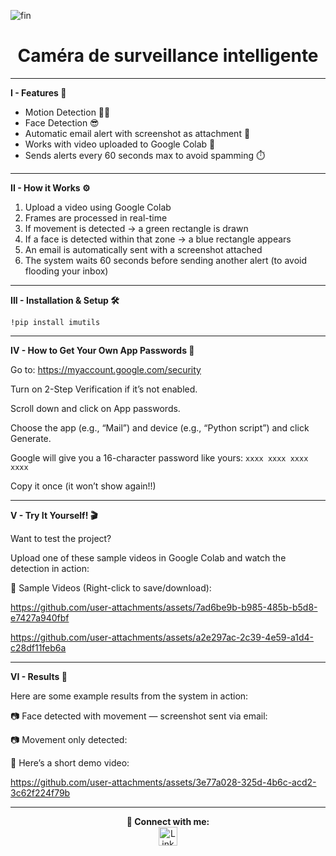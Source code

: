 ![fin](https://github.com/user-attachments/assets/79a6c6bd-8d9c-4f1d-83ce-7591d4e5fd39)
<h1 align="center">Caméra de surveillance intelligente</h1>


  
  
---
**I - Features 🔧**

- Motion Detection 🕵️‍♂️ 
- Face Detection 😎 
- Automatic email alert with screenshot as attachment 📩 
- Works with video uploaded to Google Colab 🧪 
- Sends alerts every 60 seconds max to avoid spamming ⏱️ 

---
**II - How it Works ⚙️**

1) Upload a video using Google Colab
2) Frames are processed in real-time
3) If movement is detected → a green rectangle is drawn
4) If a face is detected within that zone → a blue rectangle appears
5) An email is automatically sent with a screenshot attached
6) The system waits 60 seconds before sending another alert (to avoid flooding your inbox)

---
**III - Installation & Setup 🛠️**



``!pip install imutils``


---
**IV - How to Get Your Own App Passwords 📍**

Go to: https://myaccount.google.com/security

Turn on 2-Step Verification if it’s not enabled.

Scroll down and click on App passwords.

Choose the app (e.g., “Mail”) and device (e.g., “Python script”) and click Generate.

Google will give you a 16-character password like yours: ``xxxx xxxx xxxx xxxx``

Copy it once  (it won’t show again!!)

---
**V - Try It Yourself! 🎬**

Want to test the project? 

Upload one of these sample videos in Google Colab and watch the detection in action:

🎥 Sample Videos (Right-click to save/download):

https://github.com/user-attachments/assets/7ad6be9b-b985-485b-b5d8-e7427a940fbf

https://github.com/user-attachments/assets/a2e297ac-2c39-4e59-a1d4-c28df11feb6a



---
**VI - Results 📸**

Here are some example results from the system in action:

📷 Face detected with movement — screenshot sent via email:

📷 Movement only detected:

🎥 Here’s a short demo video:

https://github.com/user-attachments/assets/3e77a028-325d-4b6c-acd2-3c62f224f79b

---
<div align="center">
<b> 🔗 Connect with me: </b>
</div>

<div align="center">
  <div align="center">
    <a href="https://www.linkedin.com/in/ahmed-mabrouk-b465b9314" target="_blank">
      <img
        src="https://media.roboflow.com/notebooks/template/icons/purple/linkedin.png?ik-sdk-version=javascript-1.4.3&updatedAt=1672949633691"
        width="30"
        alt="LinkedIn"
      />
    </a>
  </div>
</div>
